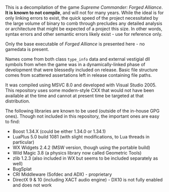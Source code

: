 This is a decompilation of the game *Supreme Commander: Forged Alliance*.
**It is known to not compile**, and will not for many years. While the ideal is for
only linking errors to exist, the quick speed of the project necessitated by the large
volume of binary to comb through precludes any detailed analysis or architecture that
might be expected of a project this size.
In other words, syntax errors and other semantic errors likely exist - use for reference only.

Only the base executable of *Forged Alliance* is presented here - no gamedata is present.

Names come from both class `type_info` data and external vestigial dll symbols from when
the game was in a dynamically-linked phase of development that were blessedly included
on release.
Basic file structure comes from scattered assertations left in release containing file paths.

It was compiled using MSVC 8.0 and developed with Visual Studio 2005. This repository uses
some modern-style CXX that would not have been available at the time and cannot at present
time be targeted at that distribution.

The following libraries are known to be used (outside of the in-house GPG ones).
Though not included in this repository, the important ones are easy to find:
  * Boost 1.34.X (could be either 1.34.0 or 1.34.1)
  * LuaPlus 5.0 build 1081 (with slight modifications, to Lua threads in particular)
  * WX Widgets 2.4.2 (MSW version, though using the portable build)
  * Wild Magic 3.8 (a physics library now called Geometric Tools)
  * zlib 1.2.3 (also included in WX but seems to be included separately as well)
  * BugSplat
  * CRI Middleware (Sofdec and ADX) - proprietary
  * DirectX 9 & 10 (including XACT audio engine) - DX10 is not fully enabled and does not work
